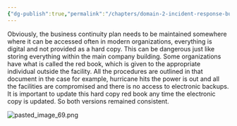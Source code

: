 ```yaml
---
{"dg-publish":true,"permalink":"/chapters/domain-2-incident-response-business-continuity-and-disaster-recovery-concepts/domain-2-incident-response-business-continuity-and-disaster-recovery-concepts/2-2-business-continuity-in-the-workplace/","noteIcon":""}
---
```



Obviously, the business continuity plan needs to be maintained somewhere where it can be accessed often in modern organizations, everything is digital and not provided as a hard copy. This can be dangerous just like storing everything within the main company building. Some organizations have what is called the red book, which is given to the appropriate individual outside the facility. All the procedures are outlined in that document in the case for example, hurricane hits the power is out and all the facilities are compromised and there is no access to electronic backups. It is important to update this hard copy red book any time the electronic copy is updated. So both versions remained consistent.

![pasted_image_69.png](/img/user/pasted_image_69.png)